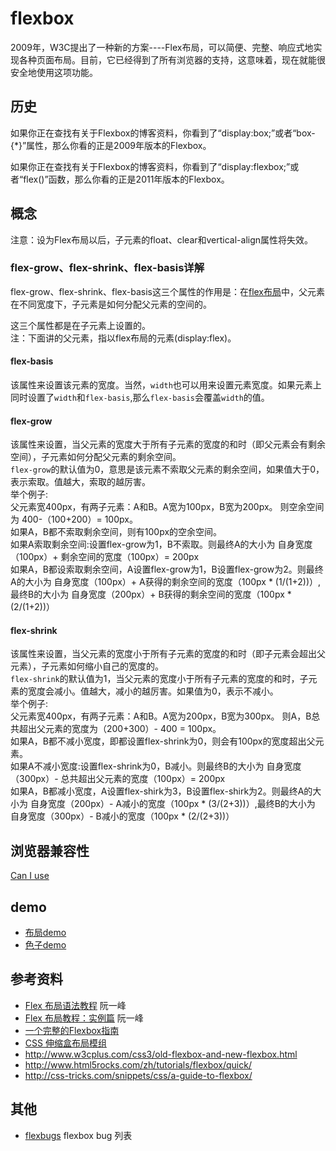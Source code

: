 # flexbox
2009年，W3C提出了一种新的方案----Flex布局，可以简便、完整、响应式地实现各种页面布局。目前，它已经得到了所有浏览器的支持，这意味着，现在就能很安全地使用这项功能。

## 历史
如果你正在查找有关于Flexbox的博客资料，你看到了“display:box;”或者“box-{*}”属性，那么你看的正是2009年版本的Flexbox。

如果你正在查找有关于Flexbox的博客资料，你看到了“display:flexbox;”或者“flex()”函数，那么你看的正是2011年版本的Flexbox。

## 概念
注意：设为Flex布局以后，子元素的float、clear和vertical-align属性将失效。

### flex-grow、flex-shrink、flex-basis详解
flex-grow、flex-shrink、flex-basis这三个属性的作用是：在[flex布局](http://www.ruanyifeng.com/blog/2015/07/flex-grammar.html)中，父元素在不同宽度下，子元素是如何分配父元素的空间的。        

这三个属性都是在子元素上设置的。    
注：下面讲的父元素，指以flex布局的元素(display:flex)。

#### flex-basis
该属性来设置该元素的宽度。当然，`width`也可以用来设置元素宽度。如果元素上同时设置了`width`和`flex-basis`,那么`flex-basis`会覆盖`width`的值。

#### flex-grow
该属性来设置，当父元素的宽度大于所有子元素的宽度的和时（即父元素会有剩余空间），子元素如何分配父元素的剩余空间。    
`flex-grow`的默认值为0，意思是该元素不索取父元素的剩余空间，如果值大于0，表示索取。值越大，索取的越厉害。    
举个例子:    
父元素宽400px，有两子元素：A和B。A宽为100px，B宽为200px。
则空余空间为 400-（100+200）= 100px。    
如果A，B都不索取剩余空间，则有100px的空余空间。    
如果A索取剩余空间:设置flex-grow为1，B不索取。则最终A的大小为 自身宽度（100px）+ 剩余空间的宽度（100px）= 200px    
如果A，B都设索取剩余空间，A设置flex-grow为1，B设置flex-grow为2。则最终A的大小为 自身宽度（100px）+ A获得的剩余空间的宽度（100px * (1/(1+2))）,最终B的大小为 自身宽度（200px）+ B获得的剩余空间的宽度（100px * (2/(1+2))）


#### flex-shrink
该属性来设置，当父元素的宽度小于所有子元素的宽度的和时（即子元素会超出父元素），子元素如何缩小自己的宽度的。    
`flex-shrink`的默认值为1，当父元素的宽度小于所有子元素的宽度的和时，子元素的宽度会减小。值越大，减小的越厉害。如果值为0，表示不减小。    
举个例子:    
父元素宽400px，有两子元素：A和B。A宽为200px，B宽为300px。
则A，B总共超出父元素的宽度为（200+300）- 400 = 100px。    
如果A，B都不减小宽度，即都设置flex-shrink为0，则会有100px的宽度超出父元素。    
如果A不减小宽度:设置flex-shrink为0，B减小。则最终B的大小为 自身宽度（300px）- 总共超出父元素的宽度（100px）= 200px    
如果A，B都减小宽度，A设置flex-shirk为3，B设置flex-shirk为2。则最终A的大小为 自身宽度（200px）- A减小的宽度（100px * (3/(2+3))）,最终B的大小为 自身宽度（300px）- B减小的宽度（100px * (2/(2+3))）


## 浏览器兼容性
[Can I use](http://caniuse.com/#search=flexbox)




## demo
* [布局demo](https://htmlpreview.github.io/?https://github.com/iamjoel/front-end-note/blob/master/detail/css/layout/flexbox/layout.html)
* [色子demo](https://htmlpreview.github.io/?https://github.com/iamjoel/front-end-note/blob/master/detail/css/layout/flexbox/dice-demo.html)




## 参考资料
* [Flex 布局语法教程](http://www.ruanyifeng.com/blog/2015/07/flex-grammar.html) 阮一峰
* [Flex 布局教程：实例篇](http://www.ruanyifeng.com/blog/2015/07/flex-examples.html) 阮一峰
* [一个完整的Flexbox指南](http://www.w3cplus.com/css3/a-guide-to-flexbox-new.html)
* [CSS 伸缩盒布局模组](http://www.w3.org/html/ig/zh/css-flex-1/)
* http://www.w3cplus.com/css3/old-flexbox-and-new-flexbox.html
* http://www.html5rocks.com/zh/tutorials/flexbox/quick/
* http://css-tricks.com/snippets/css/a-guide-to-flexbox/

## 其他
* [flexbugs](https://github.com/philipwalton/flexbugs) flexbox bug 列表